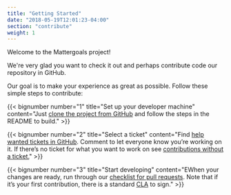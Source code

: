 ```yaml
---
title: "Getting Started"
date: "2018-05-19T12:01:23-04:00"
section: "contribute"
weight: 1
---
```


Welcome to the Mattergoals project!

We're very glad you want to check it out and perhaps contribute code our repository in GitHub.

Our goal is to make your experience as great as possible. Follow these simple steps to contribute:

{{< bignumber number="1" title="Set up your developer machine" content="Just [clone the project from GitHub](https://github.com/mattermost/mattermost-octo-tasks) and follow the steps in the README to build." >}}

{{< bignumber number="2" title="Select a ticket" content="Find [help wanted tickets in GitHub](https://mattermost.com/pl/help-wanted). Comment to let everyone know you’re working on it. If there’s no ticket for what you want to work on see [contributions without a ticket.](/contribute/getting-started/contributions-without-ticket)" >}}

{{< bignumber number="3" title="Start developing" content="EWhen your changes are ready, run through our [checklist for pull requests](/contribute/getting-started/contribution-checklist). Note that if it’s your first contribution, there is a standard [CLA](https://www.mattermost.org/mattermost-contributor-agreement/) to sign." >}}
